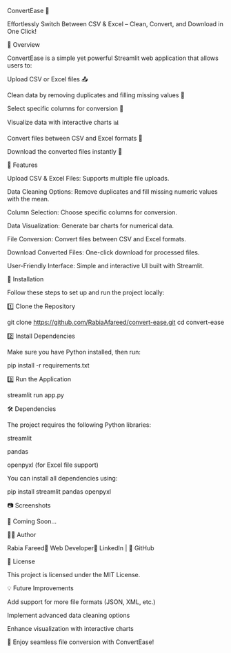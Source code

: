ConvertEase 🚀

Effortlessly Switch Between CSV & Excel – Clean, Convert, and Download in One Click!

📌 Overview

ConvertEase is a simple yet powerful Streamlit web application that allows users to:

Upload CSV or Excel files 📤

Clean data by removing duplicates and filling missing values 🧼

Select specific columns for conversion 🎯

Visualize data with interactive charts 📊

Convert files between CSV and Excel formats 🔄

Download the converted files instantly 💾

🎯 Features

Upload CSV & Excel Files: Supports multiple file uploads.

Data Cleaning Options: Remove duplicates and fill missing numeric values with the mean.

Column Selection: Choose specific columns for conversion.

Data Visualization: Generate bar charts for numerical data.

File Conversion: Convert files between CSV and Excel formats.

Download Converted Files: One-click download for processed files.

User-Friendly Interface: Simple and interactive UI built with Streamlit.

🔧 Installation

Follow these steps to set up and run the project locally:

1️⃣ Clone the Repository

git clone https://github.com/RabiaAfareed/convert-ease.git
cd convert-ease

2️⃣ Install Dependencies

Make sure you have Python installed, then run:

pip install -r requirements.txt

3️⃣ Run the Application

streamlit run app.py

🛠 Dependencies

The project requires the following Python libraries:

streamlit

pandas

openpyxl (for Excel file support)

You can install all dependencies using:

pip install streamlit pandas openpyxl

📷 Screenshots

🔹 Coming Soon...

👩‍💻 Author

Rabia Fareed🚀 Web Developer🔗 LinkedIn | 🐙 GitHub

📜 License

This project is licensed under the MIT License.

💡 Future Improvements

Add support for more file formats (JSON, XML, etc.)

Implement advanced data cleaning options

Enhance visualization with interactive charts

🚀 Enjoy seamless file conversion with ConvertEase!


